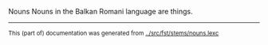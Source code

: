 Nouns
Nouns in the Balkan Romani language are things.


* * *
<small>This (part of) documentation was generated from [../src/fst/stems/nouns.lexc](http://github.com/giellalt/lang-rmn/blob/main/../src/fst/stems/nouns.lexc)</small>